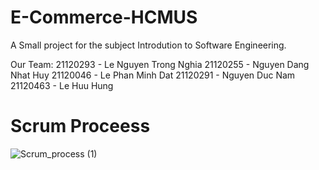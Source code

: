 # E-Commerce-HCMUS
A Small project for the subject Introdution to Software Engineering.

Our Team:
21120293 - Le Nguyen Trong Nghia
21120255 - Nguyen Dang Nhat Huy
21120046 - Le Phan Minh Dat
21120291 - Nguyen Duc Nam
21120463 - Le Huu Hung

# Scrum Proceess
![Scrum_process (1)](https://github.com/nghia3anp3/E-Commerce-HCMUS/assets/91898037/52001217-7e1a-4cde-bc7f-3048e8d3c946)
